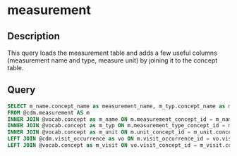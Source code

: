 # measurement

## Description
This query loads the measurement table and adds a few useful columns (measurement name and type, measure unit) by joining it to the concept table.

## Query

```sql
SELECT m_name.concept_name as measurement_name, m_typ.concept_name as measurement_type, m_unit.concept_name as unit, m_visit.concept_name as visit, m.*
FROM @cdm.measurement AS m
INNER JOIN @vocab.concept as m_name ON m.measurement_concept_id = m_name.concept_id
INNER JOIN @vocab.concept as m_typ ON m.measurement_type_concept_id = m_typ.concept_id
INNER JOIN @vocab.concept as m_unit ON m.unit_concept_id = m_unit.concept_id
LEFT JOIN @cdm.visit_occurrence as vo ON m.visit_occurrence_id = vo.visit_occurrence_id
LEFT JOIN @vocab.concept as m_visit ON vo.visit_concept_id = m_visit.concept_id
	
```
